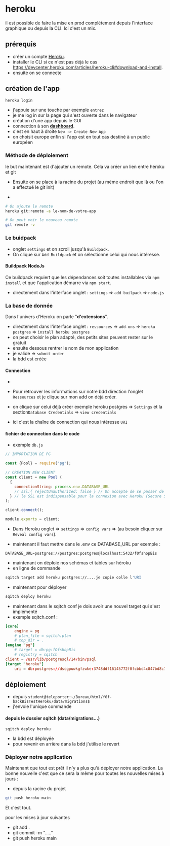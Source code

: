 # heroku

il est possible de faire la mise en prod complétement depuis l'interface graphique ou depuis la CLI. Ici c'est un mix.

## prérequis

- créer un compte [Heroku](https://signup.heroku.com/login).
- installer le CLI si ce n'est pas déjà le cas <https://devcenter.heroku.com/articles/heroku-cli#download-and-install>.
- ensuite on se connecte

## création de l'app

```bash
heroku login
```

- j'appuie sur une touche par exemple `entrez`
- je me log in sur la page qui s'est ouverte dans le navigateur
- création d'une app depuis le GUI
- connection à son **[dashboard](https://dashboard.heroku.com/apps)**.
- c'est en haut à droite `New -> Create New App`
- on choisit europe enfin si l'app est en tout cas destiné à un public européen
  
### Méthode de déploiement

le but maintenant est d'ajouter un remote. Cela va créer un lien entre héroku et git

- Ensuite on se place à la racine du projet (au mème endroit que là ou l'on a effectué le git init)

-

```bash
# On ajoute le remote
heroku git:remote -a le-nom-de-votre-app

# On peut voir le nouveau remote
git remote -v
```

### Le buidpack

- onglet `settings` et on scroll jusqu'à `Buildpack`.
- On clique sur `Add Buildpack` et on sélectionne celui qui nous intéresse.

#### Buildpack NodeJs

Ce buildpack requiert que les dépendances soit toutes installables via
`npm install` et que l'application démarre via `npm start`.

- directement dans l'interface onglet : `settings` => `add builpack` => `node.js`

### La base de donnée

Dans l'univers d'Heroku on parle "**d'extensions**".

- directement dans l'interface onglet : `ressources` => `add-ons` => `heroku postgres` => `install heroku postgres`
- on peut choisir le plan adapté, des petits sites peuvent rester sur le gratuit
- ensuite dessous rentrer le nom de mon application
- je valide => `submit order`
- la bdd est créée

#### Connection

-
- Pour retrouver les informations sur notre bdd direction l'onglet `Ressources` et je clique sur mon add on déjà créer.
- on clique sur celui déjà créer exemple heroku postgres => `Settings` et la section`Database Credentials` => `view credentials`

- ici c'est la chaîne de connection qui nous intéresse `URI`

#### fichier de connection dans le code

- exemple `db.js`
  
```js
// IMPORTATION DE PG

const {Pool} = require("pg");

// CREATION NEW CLIENT
const client = new Pool (
  {
    connectionString: process.env.DATABASE_URL
    // ssl:{ rejectUnauthorized: false } // On accepte de se passer de SSL
  } // le SSL est indispensable pour la connexion avec Heroku (Secure Sockets Layer, protocole de sécurisation des échanges sur Internet, devenu Transport Layer Security en 2001)
);

client.connect();

module.exports = client;


```

- Dans Heroku onglet => `settings` => `config vars` => (au besoin cliquer sur `Reveal config vars`).

- maintenant il faut mettre dans le .env ce DATABASE_URL   par exemple :

```
DATABASE_URL=postgres://postgres:postgres@localhost:5432/f0fshopBis

```
- maintenant on déploie nos schémas et tables sur héroku
- en ligne de commande 
  
```bash
sqitch target add heroku postgres://....je copie colle l'URI
```

- maintenant pour déployer 

```bash
sqitch deploy heroku
```
- maintenant dans le sqitch conf je dois avoir une nouvel target qui s'est implémenté   
- exemple sqitch.conf :
```conf
[core]
	engine = pg
	# plan_file = sqitch.plan
	# top_dir = .
[engine "pg"]
	# target = db:pg:fOfshopBis
	# registry = sqitch
client = /usr/lib/postgresql/14/bin/psql
[target "heroku"]
	uri = db:postgres://dscgpuwkgfzwke:3748ddf16145772f0fcbbd4c847bd8c789a979d8fec4ae8caa1a3fea273c0f62@ec2-99-80-170-190.eu-west-1.compute.amazonaws.com:5432/d4vspsaregusvj

```

## déploiement

- depuis `student@teleporter:~/Bureau/html/f0f-backBisTestHeroku/data/migrations$` 
- j'envoie l'unique commande  
#### depuis le dossier sqitch (data/migrations...)
```
sqitch deploy heroku
```

- la bdd est déployée
- pour revenir en arrière dans la bdd j'utilise le revert

### Déployer notre application

Maintenant que tout est prêt il n'y a plus qu'à déployer notre application. La bonne nouvelle c'est que ce sera la même pour toutes les nouvelles mises à jours :

- depuis la racine du projet
```bash
git push heroku main
```

Et c'est tout.


pour les mises à jour suivantes
- git add .
- git commit -m "....."
- git push heroku main

